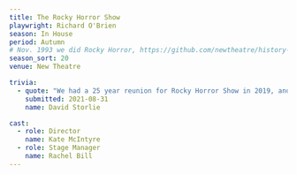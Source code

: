 ```yaml
---
title: The Rocky Horror Show
playwright: Richard O'Brien
season: In House
period: Autumn
# Nov. 1993 we did Rocky Horror, https://github.com/newtheatre/history-project/issues/1664
season_sort: 20
venue: New Theatre

trivia:
  - quote: "We had a 25 year reunion for Rocky Horror Show in 2019, and director Kate McIntyre, Stage Manager Rachel Bill, and a few other cast members showed up."
    submitted: 2021-08-31
    name: David Storlie

cast:
  - role: Director
    name: Kate McIntyre
  - role: Stage Manager
    name: Rachel Bill
---
```


